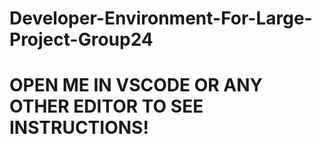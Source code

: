 # Developer-Environment-For-Large-Project-Group24

# OPEN ME IN VSCODE OR ANY OTHER EDITOR TO SEE INSTRUCTIONS!

<!---

Steps on setting up environment

Things you should already have
- nodejs
- nodemon
- react-app
- heroku

<double check> heroku --version 

==================================
Connecting to the mongoDB database
==================================

<go to> From the terminal/commandLine > navigate to project folder 

<terminal cmd> touch .gitignore
    <contents> 
    node_modules
    .env

<terminal cmd> touch .env
    <contents>
    MONGODB_URI="mongodb+srv://Admin:COP4331@cluster0.4b2nn.mongodb.net/Dev_Large_Project_DB?retryWrites=true&w=majority"

<terminal cmd> npm install

<terminal cmd> sudo npm start
    <caution> running the command may throw some errors
        <what if> Error: Cannot find module 'express'
            <terminal cmd> npm install express
        
        <what if> Error: Cannot find module 'dotenv'
            <terminal cmd> npm install dotenv

<you can now test api endpoints locally!>
    <URL> http://localhost:5000/api/< replace w/ api endpoint>

===============================
Connecting to the Heroku Server
===============================

<terminal cmd> sudo npm install -g heroku

<terminal cmd> sudo npm install dotenv

<terminal cmd> heroku login

<go to> frontend folder
    <temrinal cmd> touch .gitignore
        <contents>
        # See https://help.github.com/articles/ignoring-files/ for more about ignoring files.

        # dependencies
        /node_modules
        /.pnp
        .pnp.js

        # testing
        /coverage

        # production
        # /build

        # misc
        .DS_Store
        .env.local
        .env.development.local
        .env.test.local
        .env.production.local

        npm-debug.log*
        yarn-debug.log*
        yarn-error.log*

<terminal cmd> git config --global user.email "rick.jsventures.com"

<terminal cmd> git config --global user.name "Rick Leinecker"

<terminal cmd> heroku git:remote -a health-n-wellness-dev

<terminal cmd> sudo git add -A

<terminal cmd> sudo git add -A




--->